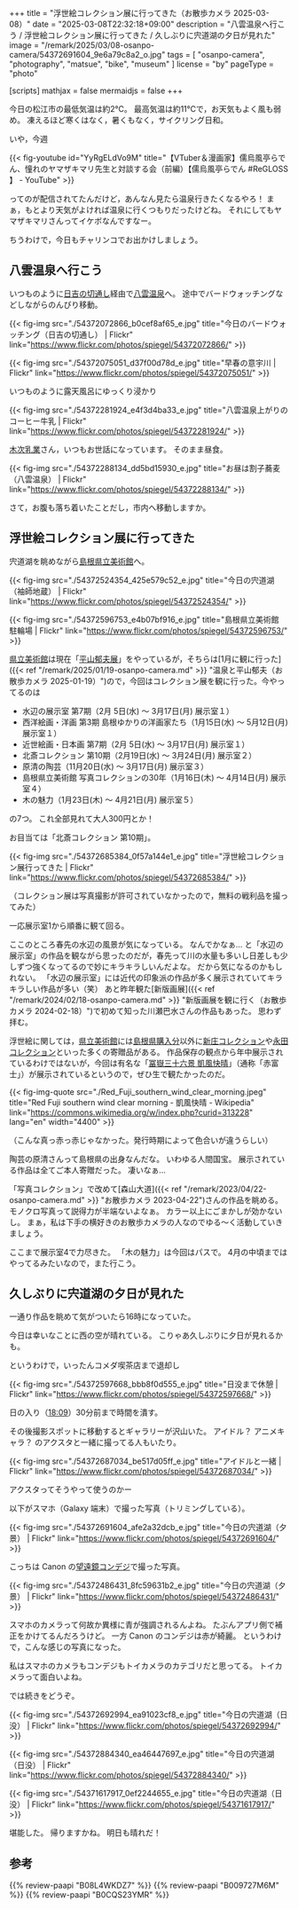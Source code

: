 +++
title = "浮世絵コレクション展に行ってきた（お散歩カメラ 2025-03-08）"
date =  "2025-03-08T22:32:18+09:00"
description = "八雲温泉へ行こう / 浮世絵コレクション展に行ってきた / 久しぶりに宍道湖の夕日が見れた"
image = "/remark/2025/03/08-osanpo-camera/54372691604_9e6a79c8a2_o.jpg"
tags = [ "osanpo-camera", "photography", "matsue", "bike", "museum" ]
license = "by"
pageType = "photo"

[scripts]
  mathjax = false
  mermaidjs = false
+++

今日の松江市の最低気温は約2℃。
最高気温は約11℃で，お天気もよく風も弱め。
凍えるほど寒くはなく，暑くもなく，サイクリング日和。

いや，今週

{{< fig-youtube id="YyRgELdVo9M" title="【VTuber＆漫画家】儒烏風亭らでん、憧れのヤマザキマリ先生と対談する会（前編）【儒烏風亭らでん #ReGLOSS 】 - YouTube" >}}

ってのが配信されてたんだけど，あんなん見たら温泉行きたくなるやろ！ まぁ，もとより天気がよければ温泉に行くつもりだったけどね。
それにしてもヤマザキマリさんってイケボなんですなー。

ちうわけで，今日もチャリンコでお出かけしましょう。

## 八雲温泉へ行こう

いつものように[日吉の切通し]経由で[八雲温泉][八雲温泉ゆうあい熊野館]へ。
途中でバードウォッチングなどしながらのんびり移動。

{{< fig-img src="./54372072866_b0cef8af65_e.jpg" title="今日のバードウォッチング（日吉の切通し） | Flickr" link="https://www.flickr.com/photos/spiegel/54372072866/" >}}

{{< fig-img src="./54372075051_d37f00d78d_e.jpg" title="早春の意宇川 | Flickr" link="https://www.flickr.com/photos/spiegel/54372075051/" >}}

いつものように露天風呂にゆっくり浸かり

{{< fig-img src="./54372281924_e4f3d4ba33_e.jpg" title="八雲温泉上がりのコーヒー牛乳 | Flickr" link="https://www.flickr.com/photos/spiegel/54372281924/" >}}

[木次乳業]さん，いつもお世話になっています。
そのまま昼食。

{{< fig-img src="./54372288134_dd5bd15930_e.jpg" title="お昼は割子蕎麦（八雲温泉） | Flickr" link="https://www.flickr.com/photos/spiegel/54372288134/" >}}

さて，お腹も落ち着いたことだし，市内へ移動しますか。

## 浮世絵コレクション展に行ってきた

宍道湖を眺めながら[島根県立美術館]へ。

{{< fig-img src="./54372524354_425e579c52_e.jpg" title="今日の宍道湖（袖師地蔵） | Flickr" link="https://www.flickr.com/photos/spiegel/54372524354/" >}}

{{< fig-img src="./54372596753_e4b07bf916_e.jpg" title="島根県立美術館 駐輪場 | Flickr" link="https://www.flickr.com/photos/spiegel/54372596753/" >}}

[県立美術館][島根県立美術館]は現在「[平山郁夫展](https://www.shimane-art-museum.jp/exhibition/ "平山郁夫 未来へのキャラバン ―シルクロードから日本、そして出雲へ― | 企画展 | 島根県立美術館")」をやっているが，そちらは[1月に観に行った]({{< ref "/remark/2025/01/19-osanpo-camera.md" >}} "温泉と平山郁夫（お散歩カメラ 2025-01-19）")ので，今回はコレクション展を観に行った。今やってるのは

- 水辺の展示室 第7期（2月 5日(水) ～ 3月17日(月) 展示室１）
- 西洋絵画・洋画 第3期 島根ゆかりの洋画家たち（1月15日(水) ～ 5月12日(月) 展示室１）
- 近世絵画・日本画 第7期（2月 5日(水) ～ 3月17日(月) 展示室１）
- 北斎コレクション 第10期（2月19日(水) ～ 3月24日(月) 展示室２）
- 原清の陶芸（11月20日(水) ～ 3月17日(月) 展示室３）
- 島根県立美術館 写真コレクションの30年（1月16日(木) ～ 4月14日(月) 展示室４）
- 木の魅力（1月23日(木) ～ 4月21日(月) 展示室５）

の7つ。
これ全部見れて大人300円とか！

お目当ては「北斎コレクション 第10期」。

{{< fig-img src="./54372685384_0f57a144e1_e.jpg" title="浮世絵コレクション展行ってきた | Flickr" link="https://www.flickr.com/photos/spiegel/54372685384/" >}}

（コレクション展は写真撮影が許可されていなかったので，無料の戦利品を撮ってみた）

一応展示室1から順番に観て回る。

ここのところ春先の水辺の風景が気になっている。
なんでかなぁ... と「水辺の展示室」の作品を観ながら思ったのだが，春先って川の水量も多いし日差しも少しずつ強くなってるので妙にキラキラしいんだよな。
だから気になるのかもしれない。
「水辺の展示室」には近代の印象派の作品が多く展示されていてキラキラしい作品が多い（笑） あと昨年観た[新版画展]({{< ref "/remark/2024/02/18-osanpo-camera.md" >}} "新版画展を観に行く（お散歩カメラ 2024-02-18）")で初めて知った川瀬巴水さんの作品もあった。
思わず拝む。

浮世絵に関しては，[県立美術館][島根県立美術館]には[島根県購入分](https://shimane-art-museum-ukiyoe.jp/shimane/ "島根県購入分 | 島根県立美術館の浮世絵コレクション")以外に[新庄コレクション](https://shimane-art-museum-ukiyoe.jp/shinjo/ "新庄コレクション | 島根県立美術館の浮世絵コレクション")や[永田コレクション](https://shimane-art-museum-ukiyoe.jp/nagata/ "永田コレクション | 島根県立美術館の浮世絵コレクション")といった多くの寄贈品がある。
作品保存の観点から年中展示されているわけではないが，今回は有名な「[冨嶽三十六景 凱風快晴](https://jmapps.ne.jp/shimane_art_museum2/det.html?data_id=1249 "［ID:1249］ 冨嶽三十六景　凱風快晴 ： 作品情報 | デジタルギャラリー Digital Gallery | 島根県立美術館 Shimane Art Museum")」（通称「赤富士」）が展示されているというので，ぜひ生で観たかったのだ。

{{< fig-img-quote src="./Red_Fuji_southern_wind_clear_morning.jpeg" title="Red Fuji southern wind clear morning - 凱風快晴 - Wikipedia" link="https://commons.wikimedia.org/w/index.php?curid=313228" lang="en" width="4400" >}}

（こんな真っ赤っ赤じゃなかった。発行時期によって色合いが違うらしい）

陶芸の原清さんって島根県の出身なんだな。
いわゆる人間国宝。
展示されている作品は全てご本人寄贈だった。
凄いなぁ...

「写真コレクション」で改めて[森山大道]({{< ref "/remark/2023/04/22-osanpo-camera.md" >}} "お散歩カメラ 2023-04-22")さんの作品を眺める。
モノクロ写真って説得力が半端ないよなぁ。
カラー以上にごまかしが効かないし。
まぁ，私は下手の横好きのお散歩カメラの人なのでゆる〜く活動していきましょう。

ここまで展示室4で力尽きた。
「木の魅力」は今回はパスで。
4月の中頃まではやってるみたいなので，また行こう。

## 久しぶりに宍道湖の夕日が見れた

一通り作品を眺めて気がついたら16時になっていた。

今日は幸いなことに西の空が晴れている。
こりゃあ久しぶりに夕日が見れるかも。

というわけで，いったんコメダ喫茶店まで退却し

{{< fig-img src="./54372597668_bbb8f0d555_e.jpg" title="日没まで休憩 | Flickr" link="https://www.flickr.com/photos/spiegel/54372597668/" >}}

日の入り（[18:09](https://eco.mtk.nao.ac.jp/koyomi/dni/2025/s3303.html "日の出入り＠松江(島根県) 令和 7年(2025)03月 - 国立天文台暦計算室")）30分前まで時間を潰す。

その後撮影スポットに移動するとギャラリーが沢山いた。
アイドル？ アニメキャラ？ のアクスタと一緒に撮ってる人もいたり。

{{< fig-img src="./54372687034_be517d05ff_e.jpg" title="アイドルと一緒 | Flickr" link="https://www.flickr.com/photos/spiegel/54372687034/" >}}

アクスタってそうやって使うのかー

以下がスマホ（Galaxy 端末）で撮った写真（トリミングしている）。

{{< fig-img src="./54372691604_afe2a32dcb_e.jpg" title="今日の宍道湖（夕景） | Flickr" link="https://www.flickr.com/photos/spiegel/54372691604/" >}}

こっちは Canon の[望遠鏡コンデジ](https://www.amazon.co.jp/dp/B08L4WKDZ7?tag=baldandersinf-22&linkCode=ogi&th=1 "Amazon | Canon コンパクトデジタルカメラ PowerShot ZOOM 写真と動画が撮れる望遠鏡 PSZOOM | コンパクト 通販")で撮った写真。

{{< fig-img src="./54372486431_8fc59631b2_e.jpg" title="今日の宍道湖（夕景） | Flickr" link="https://www.flickr.com/photos/spiegel/54372486431/" >}}

スマホのカメラって何故か異様に青が強調されるんよね。
たぶんアプリ側で補正をかけてるんだろうけど。
一方 Canon のコンデジは赤が綺麗。
というわけで，こんな感じの写真になった。

私はスマホのカメラもコンデジもトイカメラのカテゴリだと思ってる。
トイカメラって面白いよね。

では続きをどうぞ。

{{< fig-img src="./54372692994_ea91023cf8_e.jpg" title="今日の宍道湖（日没） | Flickr" link="https://www.flickr.com/photos/spiegel/54372692994/" >}}

{{< fig-img src="./54372884340_ea46447697_e.jpg" title="今日の宍道湖（日没） | Flickr" link="https://www.flickr.com/photos/spiegel/54372884340/" >}}

{{< fig-img src="./54371617917_0ef2244655_e.jpg" title="今日の宍道湖（日没） | Flickr" link="https://www.flickr.com/photos/spiegel/54371617917/" >}}

堪能した。
帰りますかね。
明日も晴れだ！

[八雲温泉ゆうあい熊野館]: https://www.kumanokan.jp/ "八雲温泉ゆうあい熊野館"
[木次乳業]: https://www.kisuki-milk.co.jp/ "木次乳業"
[熊野大社]: http://www.kumanotaisha.or.jp/ "出雲國一之宮　熊野大社"
[日吉の切通し]: https://maps.app.goo.gl/XRLFXNkcWm6WdLc3A
[島根県立美術館]: https://www.shimane-art-museum.jp/ "SHIMANE ART MUSEUM | 島根県立美術館"

## 参考

{{% review-paapi "B08L4WKDZ7" %}} <!-- PowerShot ZOOM -->
{{% review-paapi "B009727M6M" %}} <!-- テルマエ・ロマエ -->
{{% review-paapi "B0CQS23YMR" %}} <!-- 晴る ヨルシカ 葬送のフリーレン OP曲 -->
